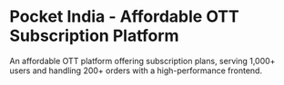 # Pocket India - Affordable OTT Subscription Platform

An affordable OTT platform offering subscription plans, serving 1,000+ users and handling 200+ orders with a high-performance frontend.




